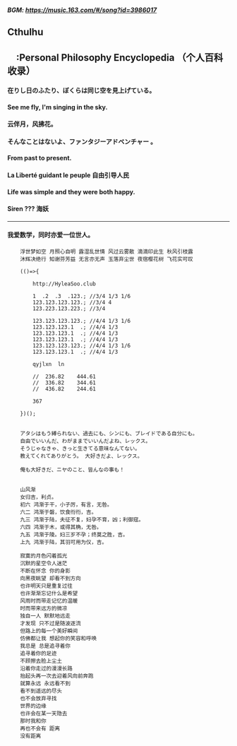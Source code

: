 ##### BGM: https://music.163.com/#/song?id=3986017

## Cthulhu
## &nbsp;&nbsp;&nbsp;&nbsp;:Personal Philosophy Encyclopedia （个人百科收录）

#### 在りし日のふたり、ぼくらは同じ空を見上げている。
#### See me fly, I'm singing in the sky.
#### 云伴月，风拂花。
#### そんなことはないよ、ファンタジーアドベンチャー 。
#### From past to present.
#### La Liberté guidant le peuple 自由引导人民
#### Life was simple and they were both happy.
#### Siren ??? 海妖
---------------------------------------------------------------

#### 我爱数学，同时亦爱一位世人。

```
    浮世梦如空 月照心自明 露湿乱世情 风过云雾散 滴滴印此生 秋风引枝露 
    沐辉决绝行 知谢芬芳益 无言亦无声 玉落弃尘世 夜宿樱花树 飞花实可叹
```

```
    (()=>{

        http://HyleaSoo.club

        1  .2  .3  .123.; //3/4 1/3 1/6
        123.123.123.123.; //3/4 4
        123.223.123.223.; //3/4 
        
        123.123.123.123.; //4/4 1/3 1/6
        123.123.123.1  .; //4/4 1/3
        123.123.123.1  .; //4/4 1/3
        123.123.123.1  .; //4/4 1/3
        123.123.123.123.; //4/4 1/3 1/6
        123.123.123.1  .; //4/4 1/3

        qyjlxn  ln

        //  236.82    444.61
        //  336.82    344.61
        //  436.82    244.61

        367

    })();
```

```

    アタシはもう縛られない、過去にも、シンにも、ブレイドである自分にも。
    自由でいいんだ、わがままでいいんだよね、レックス。 
    そうじゃなきゃ、きっと生きてる意味なんてない。 
    教えてくれてありがとう。 大好きだよ、レックス。

    俺も大好きだ、ニヤのこと、皆んなの事も！

```

```

    山风渐
    女归吉，利贞。
    初六 鸿渐于干，小子厉，有言，无咎。
    六二 鸿渐于磐，饮食衎衎，吉。
    九三 鸿渐于陆，夫征不复，妇孕不育，凶；利御寇。
    六四 鸿渐于木，或得其桷，无咎。
    九五 鸿渐于陵。妇三岁不孕；终莫之胜，吉。
    上九 鸿渐于陆，其羽可用为仪，吉。

    寂寞的月色闪着孤光
    沉默的星空令人迷茫
    不断在怀念 你的身影
    向黑夜眺望 却看不到方向
    也许明天只是重复过往
    也许渐渐忘记什么是希望
    风雨时而带走记忆的温暖
    时而带来远方的微凉
    独自一人 默默地远走
    才发现 只不过是随波逐流
    但路上的每一个美好瞬间
    仿佛都让我 想起你的笑容和呼唤
    我总是 总是追寻着你
    追寻着你的足迹
    不顾擦去脸上尘土
    沿着你走过的漫漫长路
    抬起头再一次去迎着风向前奔跑
    就算永远 永远看不到
    看不到遥远的尽头
    也不会放弃寻找
    世界的边缘
    也许会在某一天隐去
    那时我和你
    再也不会有 距离
    没有距离
```
    
